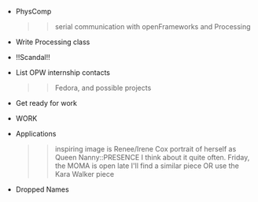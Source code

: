 
* PhysComp
  >> serial communication with openFrameworks and Processing

* Write Processing class

* !!Scandal!!

* List OPW internship contacts
  >>Fedora, and possible projects

* Get ready for work

* WORK

* Applications 
  >>inspiring image is Renee/Irene Cox portrait of herself as Queen Nanny::PRESENCE
  >>I think about it quite often.
  >>Friday, the MOMA is open late I'll find a similar piece OR use the Kara Walker piece

* Dropped Names 


